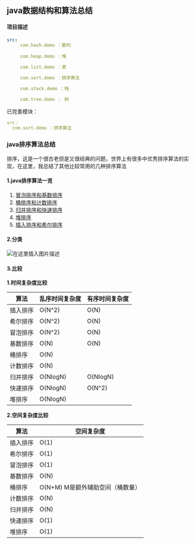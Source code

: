 ## java数据结构和算法总结

#### 项目描述
```yaml
src:
     com.hash.demo ：散列
     
     com.heap.demo ：堆

     com.list.demo ：表

     com.sort.demo ：排序算法

     com.stack.demo ：栈

     com.tree.demo ： 树

```

已完善模块：
```yaml
src：
  com.sort.demo ：排序算法
```

### java排序算法总结
排序，这是一个很古老但是又很经典的问题，世界上有很多中优秀排序算法的实现，在这里，我总结了其他比较常用的几种排序算法
#### 1.java排序算法一览
1. [冒泡排序和基数排序](https://blog.csdn.net/weixin_41922289/article/details/89379901)
2. [桶排序和计数排序](https://blog.csdn.net/weixin_41922289/article/details/89354587)
3. [归并排序和快速排序](https://blog.csdn.net/weixin_41922289/article/details/89334243)
4. [堆排序](https://blog.csdn.net/weixin_41922289/article/details/89285521)
5. [插入排序和希尔排序](https://blog.csdn.net/weixin_41922289/article/details/89151737)


#### 2.分类

![在这里插入图片描述](https://img-blog.csdnimg.cn/20190419122816369.png?x-oss-process=image/watermark,type_ZmFuZ3poZW5naGVpdGk,shadow_10,text_aHR0cHM6Ly9ibG9nLmNzZG4ubmV0L3dlaXhpbl80MTkyMjI4OQ==,size_16,color_FFFFFF,t_70)

#### 3.比较

**1.时间复杂度比较**

|算法| 乱序时间复杂度|有序时间复杂度|
|--|--|--|
| 插入排序 |  O(N^2)|O(N)|
|希尔排序|O(N^2)|O(N)
|冒泡排序|O(N^2)|O(N)
|基数排序|O(N)|O(N)
|桶排序|O(N)|
|计数排序|O(N)
|归并排序|O(NlogN)|O(NlogN)
|快速排序|O(NlogN)|O(N^2)
|堆排序|O(NlogN)




**2.空间复杂度比较**

|算法| 空间复杂度|
|--|--|
| 插入排序 |  O(1)
|希尔排序|O(1)
|冒泡排序|O(1)
|基数排序|O(N)
|桶排序|O(N+M)   M是额外辅助空间（桶数量）
|计数排序|O(N)
|归并排序|O(N)
|快速排序|O(1)
|堆排序|O(1)




